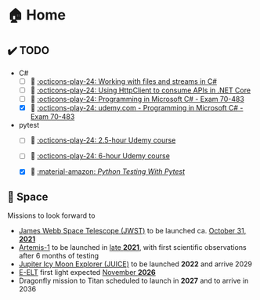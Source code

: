# 🏠 Home

## ✔&#xfe0f; TODO

- C#
    - [ ] :brain: [:octicons-play-24: Working with files and streams in C#](https://app.pluralsight.com/library/courses/csharp-working-files-streams)
    - [ ] :brain: [:octicons-play-24: Using HttpClient to consume APIs in .NET Core](https://app.pluralsight.com/library/courses/httpclient-consume-apis-dotnet-core/table-of-contents)
    - [ ] :brain: [:octicons-play-24: Programming in Microsoft C# - Exam 70-483](https://www.udemy.com/course/programming-in-microsoft-c-exam-70-483)
    - [x] :money_with_wings: [:octicons-play-24: udemy.com - Programming in Microsoft C# - Exam 70-483](https://www.udemy.com/course/programming-in-microsoft-c-exam-70-483/ "udemy.com - Programming in Microsoft C# - Exam 70-483")
- pytest
    - [ ] :money_with_wings: [:octicons-play-24: 2.5-hour Udemy course](https://www.udemy.com/course/hands-on-test-driven-development-with-python/)
    - [ ] :money_with_wings: [:octicons-play-24: 6-hour Udemy course](https://www.udemy.com/course/elegant-automation-frameworks-with-python-and-pytest/)
    - [x] :money_with_wings: [:material-amazon: _Python Testing With Pytest_](https://www.amazon.com/gp/product/B0773VRHWT)


## 🚀 Space

Missions to look forward to 

- [James Webb Space Telescope (JWST)](https://www.jwst.nasa.gov/) to be launched ca. [October 31, **2021**](https://www.nasa.gov/press-release/nasa-announces-new-james-webb-space-telescope-target-launch-date)
- [Artemis-1](https://www.nasa.gov/artemis-1) to be launched in [late **2021**](https://spacenews.com/first-sls-launch-now-expected-in-second-half-of-2021/), with first scientific observations after 6 months of testing
- [Jupiter Icy Moon Explorer (JUICE)](https://en.wikipedia.org/wiki/Jupiter_Icy_Moons_Explorer) to be launched **2022** and arrive 2029
- [E-ELT](https://elt.eso.org/ "European Extremely Large Telescope") first light expected [November **2026**](https://optics.org/news/11/12/24)
- Dragonfly mission to Titan scheduled to launch in **2027** and to arrive in 2036 